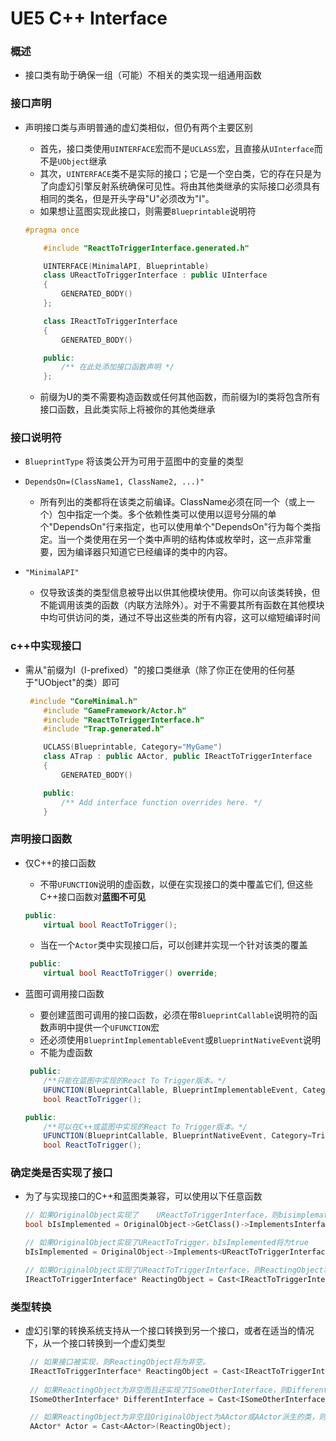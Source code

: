 # UE5 C++ Interface



### 概述

- 接口类有助于确保一组（可能）不相关的类实现一组通用函数

### 接口声明

- 声明接口类与声明普通的虚幻类相似，但仍有两个主要区别

  - 首先，接口类使用`UINTERFACE`宏而不是`UCLASS`宏，且直接从`UInterface`而不是`UObject`继承
  - 其次，`UINTERFACE`类不是实际的接口；它是一个空白类，它的存在只是为了向虚幻引擎反射系统确保可见性。将由其他类继承的实际接口必须具有相同的类名，但是开头字母"U"必须改为"I"。
  - 如果想让蓝图实现此接口，则需要`Blueprintable`说明符

  ```cpp
  #pragma once
  
      #include "ReactToTriggerInterface.generated.h"
  
      UINTERFACE(MinimalAPI, Blueprintable)
      class UReactToTriggerInterface : public UInterface
      {
          GENERATED_BODY()
      };
  
      class IReactToTriggerInterface
      {
          GENERATED_BODY()
  
      public:
          /** 在此处添加接口函数声明 */
      };
  ```

  - 前缀为U的类不需要构造函数或任何其他函数，而前缀为I的类将包含所有接口函数，且此类实际上将被你的其他类继承

### 接口说明符

- `BlueprintType` 将该类公开为可用于蓝图中的变量的类型

- ```
  DependsOn=(ClassName1, ClassName2, ...)"
  ```

  - 所有列出的类都将在该类之前编译。ClassName必须在同一个（或上一个）包中指定一个类。多个依赖性类可以使用以逗号分隔的单个"DependsOn"行来指定，也可以使用单个"DependsOn"行为每个类指定。当一个类使用在另一个类中声明的结构体或枚举时，这一点非常重要，因为编译器只知道它已经编译的类中的内容。

- ```
  "MinimalAPI"
  ```

  - 仅导致该类的类型信息被导出以供其他模块使用。你可以向该类转换，但不能调用该类的函数（内联方法除外）。对于不需要其所有函数在其他模块中均可供访问的类，通过不导出这些类的所有内容，这可以缩短编译时间

### c++中实现接口

- 需从"前缀为I（I-prefixed）"的接口类继承（除了你正在使用的任何基于"UObject"的类）即可

  ```cpp
   #include "CoreMinimal.h"
      #include "GameFramework/Actor.h"
      #include "ReactToTriggerInterface.h"
      #include "Trap.generated.h"
  
      UCLASS(Blueprintable, Category="MyGame")
      class ATrap : public AActor, public IReactToTriggerInterface
      {
          GENERATED_BODY()
  
      public:
          /** Add interface function overrides here. */
      }
  ```

### 声明接口函数

- 仅C++的接口函数

  - 不带`UFUNCTION`说明的虚函数，以便在实现接口的类中覆盖它们, 但这些C++接口函数对**蓝图不可见**

  ```csharp
  public:
      virtual bool ReactToTrigger();
  ```

  - 当在一个`Actor`类中实现接口后，可以创建并实现一个针对该类的覆盖

  ```csharp
   public:
      virtual bool ReactToTrigger() override;
  ```

- 蓝图可调用接口函数

  - 要创建蓝图可调用的接口函数，必须在带`BlueprintCallable`说明符的函数声明中提供一个`UFUNCTION`宏
  - 还必须使用`BlueprintImplementableEvent`或`BlueprintNativeEvent`说明
  - 不能为虚函数

  ```csharp
   public:
      /**只能在蓝图中实现的React To Trigger版本。*/
      UFUNCTION(BlueprintCallable, BlueprintImplementableEvent, Category=Trigger Reaction)
      bool ReactToTrigger();
  
  public:
      /**可以在C++或蓝图中实现的React To Trigger版本。*/
      UFUNCTION(BlueprintCallable, BlueprintNativeEvent, Category=Trigger Reaction)
      bool ReactToTrigger();
  ```

### 确定类是否实现了接口

- 为了与实现接口的C++和蓝图类兼容，可以使用以下任意函数

  ```rust
  // 如果OriginalObject实现了    UReactToTriggerInterface，则bisimplemated将为true
  bool bIsImplemented = OriginalObject->GetClass()->ImplementsInterface(UReactToTriggerInterface::StaticClass()); 
  
  // 如果OriginalObject实现了UReactToTrigger，bIsImplemented将为true
  bIsImplemented = OriginalObject->Implements<UReactToTriggerInterface>(); 
  
  // 如果OriginalObject实现了UReactToTriggerInterface，则ReactingObject将为非空
  IReactToTriggerInterface* ReactingObject = Cast<IReactToTriggerInterface>(OriginalObject); 
  ```

### 类型转换

- 虚幻引擎的转换系统支持从一个接口转换到另一个接口，或者在适当的情况下，从一个接口转换到一个虚幻类型

  ```swift
   // 如果接口被实现，则ReactingObject将为非空。
   IReactToTriggerInterface* ReactingObject = Cast<IReactToTriggerInterface>(OriginalObject); 
   
   // 如果ReactingObject为非空而且还实现了ISomeOtherInterface，则DifferentInterface将为非空。
   ISomeOtherInterface* DifferentInterface = Cast<ISomeOtherInterface>(ReactingObject); 
  
   // 如果ReactingObject为非空且OriginalObject为AActor或AActor派生的类，则Actor将为非空
   AActor* Actor = Cast<AActor>(ReactingObject); 
  ```

